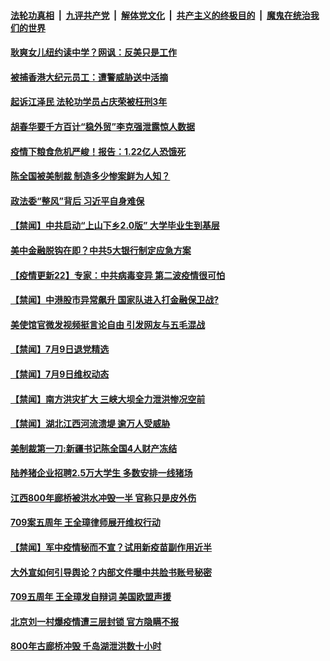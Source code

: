 

####  [法轮功真相](../../../../basic/blob/master/README.md?t=07101331) &nbsp;|&nbsp; [九评共产党](../../../../9ping.md/blob/master/README.md?t=07101331) &nbsp;|&nbsp; [解体党文化](../../../../jtdwh.md/blob/master/README.md?t=07101331)  &nbsp;|&nbsp; [共产主义的终极目的](../../../../gczydzjmd.md/blob/master/README.md?t=07101331) &nbsp;|&nbsp; [魔鬼在统治我们的世界](../../../../mgztzwmdsj.md/blob/master/README.md?t=07101331) 

#### [耿爽女儿纽约读中学？网讽：反美只是工作](../pages/prog204/a102890420.md?t=07101331) 

#### [被捕香港大纪元员工：遭警威胁送中活摘](../pages/prog204/a102890434.md?t=07101331) 

#### [起诉江泽民 法轮功学员占庆荣被枉刑3年](../pages/prog204/a102890428.md?t=07101331) 



#### [胡春华要千方百计“稳外贸”李克强泄露惊人数据](../pages/prog204/a102890347.md?t=07101331) 

#### [疫情下粮食危机严峻！报告：1.22亿人恐饿死](../pages/prog204/a102890331.md?t=07101331) 

#### [陈全国被美制裁 制造多少惨案鲜为人知？](../pages/prog204/a102890325.md?t=07101331) 

#### [政法委“整风”背后 习近平自身难保](../pages/prog204/a102890295.md?t=07101331) 


#### [【禁闻】中共启动“上山下乡2.0版” 大学毕业生到基层](../pages/prog204/a102890186.md?t=07101331) 

#### [美中金融脱钩在即？中共5大银行制定应急方案](../pages/prog204/a102890011.md?t=07101331) 

#### [【疫情更新22】专家：中共病毒变异 第二波疫情很可怕](../pages/prog204/a102886813.md?t=07101331) 


#### [【禁闻】中港股市异常飙升 国家队进入打金融保卫战?](../pages/prog204/a102890207.md?t=07101331) 

#### [美使馆官微发视频挺言论自由 引发网友与五毛混战](../pages/prog204/a102890118.md?t=07101331) 

#### [【禁闻】7月9日退党精选](../pages/prog204/a102890193.md?t=07101331) 

#### [【禁闻】7月9日维权动态](../pages/prog204/a102890189.md?t=07101331) 


#### [【禁闻】南方洪灾扩大 三峡大坝全力泄洪惨况空前](../pages/prog204/a102890167.md?t=07101331) 

#### [【禁闻】湖北江西河流溃堤 逾万人受威胁](../pages/prog204/a102890157.md?t=07101331) 

#### [美制裁第一刀:新疆书记陈全国4人财产冻结](../pages/prog204/a102890099.md?t=07101331) 

#### [陆养猪企业招聘2.5万大学生 多数安排一线猪场](../pages/prog204/a102890083.md?t=07101331) 

#### [江西800年廊桥被洪水冲毁一半 官称只是皮外伤](../pages/prog204/a102890110.md?t=07101331) 

#### [709案五周年 王全璋律师展开维权行动](../pages/prog204/a102889999.md?t=07101331) 

#### [【禁闻】军中疫情秘而不宣？试用新疫苗副作用近半](../pages/prog204/a102890037.md?t=07101331) 

#### [大外宣如何引导舆论？内部文件曝中共脸书账号秘密](../pages/prog204/a102889965.md?t=07101331) 

#### [709五周年 王全璋发自辩词 美国欧盟声援](../pages/prog204/a102889938.md?t=07101331) 

#### [北京刘一村爆疫情遭三层封锁 官方隐瞒不报](../pages/prog204/a102889907.md?t=07101331) 

#### [800年古廊桥冲毁 千岛湖泄洪数十小时](../pages/prog204/a102889901.md?t=07101331) 

